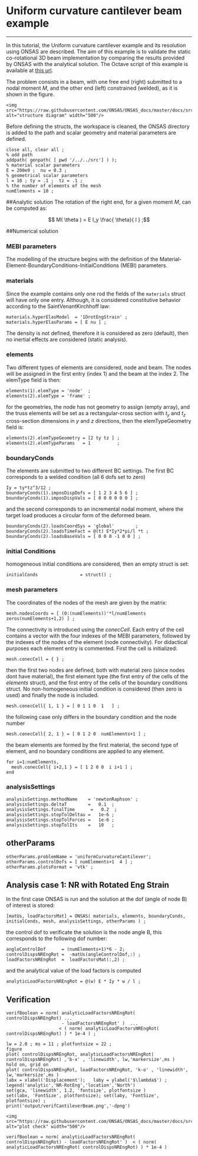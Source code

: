 # Uniform curvature cantilever beam example
---

In this tutorial, the Uniform curvature cantilever example and its resolution using ONSAS are described. The aim of this example is to validate the static co-rotational 3D beam implementation by comparing the results provided by ONSAS with the analytical solution.  The Octave script of this example is available at [this url](https://github.com/ONSAS/ONSAS.m/blob/master/examples/uniformCurvatureCantilever/onsasExample_uniformCurvatureCantilever.m).

The problem consists in a beam, with one free end (right) submitted to a nodal moment $M$, and the other end (left) constrained (welded), as it is shown in the figure.

```@raw html
<img src="https://raw.githubusercontent.com/ONSAS/ONSAS_docs/master/docs/src/cantileverBeam_HTML.svg" alt="structure diagram" width="500"/>
```

Before defining the structs, the workspace is cleaned, the ONSAS directory is added to the path and scalar geometry and material parameters are defined.
```
close all, clear all ;
% add path
addpath( genpath( [ pwd '/../../src'] ) );
% material scalar parameters
E = 200e9 ;  nu = 0.3 ;
% geometrical scalar parameters
l = 10 ; ty = .1 ;  tz = .1 ;
% the number of elements of the mesh
numElements = 10 ;
```

##Analytic solution
 The rotation of the right end, for a given moment $M$, can be computed as:
```math
 M( \theta ) = E I_y \frac{ \theta}{ l }  ;
```
##Numerical solution
### MEBI parameters

The modelling of the structure begins with the definition of the Material-Element-BoundaryConditions-InitialConditions (MEBI) parameters.

### materials
 Since the example contains only one rod the fields of the `materials` struct will have only one entry. Although, it is considered constitutive behavior according to the SaintVenantKirchhoff law:
```
materials.hyperElasModel  = '1DrotEngStrain' ;
materials.hyperElasParams = [ E nu ] ;
```
 The density is not defined, therefore it is considered as zero (default), then no inertial effects are considered (static analysis).

### elements

Two different types of elements are considered, node and beam. The nodes will be assigned in the first entry (index $1$) and the beam at the index $2$. The elemType field is then:
```
elements(1).elemType = 'node'  ;
elements(2).elemType = 'frame' ;
```
 for the geometries, the node has not geometry to assign (empty array), and the truss elements will be set as a rectangular-cross section with $t_y$ and $t_z$ cross-section dimensions in $y$ and $z$ directions, then the elemTypeGeometry field is:
```
elements(2).elemTypeGeometry = [2 ty tz ] ;
elements(2).elemTypeParams   = 1          ;
```

### boundaryConds

 The elements are submitted to two different BC settings. The first BC corresponds to a welded condition (all 6 dofs set to zero)
```
Iy = ty*tz^3/12 ;
boundaryConds(1).imposDispDofs = [ 1 2 3 4 5 6 ] ;
boundaryConds(1).imposDispVals = [ 0 0 0 0 0 0 ] ;
```
and the second corresponds to an incremental nodal moment, where the target load produces a circular form of the deformed beam.
```
boundaryConds(2).loadsCoordSys = 'global'        ;
boundaryConds(2).loadsTimeFact = @(t) E*Iy*2*pi/l *t ;
boundaryConds(2).loadsBaseVals = [ 0 0 0 -1 0 0 ] ;
```


### initial Conditions
 homogeneous initial conditions are considered, then an empty struct is set:
```
initialConds                = struct() ;
```

### mesh parameters
The coordinates of the nodes of the mesh are given by the matrix:
```
mesh.nodesCoords = [ (0:(numElements))'*l/numElements  zeros(numElements+1,2) ] ;
```
The connectivity is introduced using the _conecCell_. Each entry of the cell contains a vector with the four indexes of the MEBI parameters, followed by the indexes of the nodes of the element (node connectivity). For didactical purposes each element entry is commented. First the cell is initialized:
```
mesh.conecCell = { } ;
```
 then the first two nodes are defined, both with material zero (since nodes dont have material), the first element type (the first entry of the cells of the _elements_ struct), and the first entry of the cells of the boundary conditions struct. No non-homogeneous initial condition is considered (then zero is used) and finally the node is included.
```
mesh.conecCell{ 1, 1 } = [ 0 1 1 0  1   ] ;
```
 the following case only differs in the boundary condition and the node number
```
mesh.conecCell{ 2, 1 } = [ 0 1 2 0  numElements+1 ] ;
```
 the beam elements are formed by the first material, the second type of element, and no boundary conditions are applied to any element.
```
for i=1:numElements,
  mesh.conecCell{ i+2,1 } = [ 1 2 0 0  i i+1 ] ;
end
```

### analysisSettings
```
analysisSettings.methodName    = 'newtonRaphson' ;
analysisSettings.deltaT        =   0.1  ;
analysisSettings.finalTime      =   0.2  ;
analysisSettings.stopTolDeltau =   1e-6 ;
analysisSettings.stopTolForces =   1e-6 ;
analysisSettings.stopTolIts    =   10   ;
```

## otherParams
```
otherParams.problemName = 'uniformCurvatureCantilever';
otherParams.controlDofs = [ numElements+1  4 ] ;
otherParams.plotsFormat = 'vtk' ;
```
## Analysis case 1: NR with Rotated Eng Strain
 In the first case ONSAS is run and the solution at the dof (angle of node B) of interest is stored:
```
[matUs, loadFactorsMat] = ONSAS( materials, elements, boundaryConds, initialConds, mesh, analysisSettings, otherParams ) ;
```

 the control dof to verificate the solution is the node angle B, this corresponds to the following dof number:
```
angleControlDof      = (numElements+1)*6 - 2;
controlDispsNREngRot =  -matUs(angleControlDof,:) ;
loadFactorsNREngRot  =  loadFactorsMat(:,2) ;
```
 and the analytical value of the load factors is computed
```
analyticLoadFactorsNREngRot = @(w) E * Iy * w / l ;
```

## Verification

```
verifBoolean = norm( analyticLoadFactorsNREngRot( controlDispsNREngRot) ...
                     - loadFactorsNREngRot' )  ...
                    < ( norm( analyticLoadFactorsNREngRot( controlDispsNREngRot) ) * 1e-4 ) ;
```


```
lw = 2.0 ; ms = 11 ; plotfontsize = 22 ;
figure
plot( controlDispsNREngRot, analyticLoadFactorsNREngRot( controlDispsNREngRot) ,'b-x' , 'linewidth', lw,'markersize',ms )
hold on, grid on
plot( controlDispsNREngRot, loadFactorsNREngRot, 'k-o' , 'linewidth', lw,'markersize',ms )
labx = xlabel('Displacement');   laby = ylabel('$\lambda$') ;
legend('analytic','NR-RotEng','location','North')
set(gca, 'linewidth', 1.2, 'fontsize', plotfontsize )
set(labx, 'FontSize', plotfontsize); set(laby, 'FontSize', plotfontsize) ;
print('output/verifCantileverBeam.png','-dpng')
```

```@raw html
<img src="https://raw.githubusercontent.com/ONSAS/ONSAS_docs/master/docs/src/verifCantileverBeam.png" alt="plot check" width="500"/>
```


```
verifBoolean = norm( analyticLoadFactorsNREngRot( controlDispsNREngRot) - loadFactorsNREngRot' )  < ( norm( analyticLoadFactorsNREngRot( controlDispsNREngRot) ) * 1e-4 )
```

